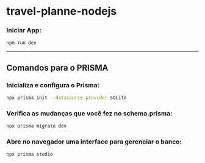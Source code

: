 # travel-planne-nodejs

### Iniciar App:
```bash
npm run dev
```
________

## Comandos para o PRISMA

### Inicializa e configura o Prisma:
```bash
npx prisma init --datasource-provider SQLite
```

### Verifica as mudanças que você fez no schema.prisma:
```bash
npx prisma migrate dev
```

### Abre no navegador uma interface para gerenciar o banco:
```bash
npx prisma studio
```
